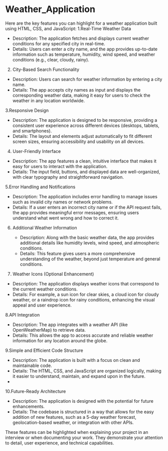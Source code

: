 # Weather_Application
Here are the key features you can highlight for a weather application built using HTML, CSS, and JavaScript:
 1.Real-Time Weather Data
   - Description: The application fetches and displays current weather conditions for any specified city in real-time.
   - Details: Users can enter a city name, and the app provides up-to-date information such as temperature, humidity, wind speed, and weather conditions (e.g., clear, cloudy, rainy).

 2. City-Based Search Functionality
   - Description: Users can search for weather information by entering a city name.
   - Details: The app accepts city names as input and displays the corresponding weather data, making it easy for users to check the weather in any location worldwide.

 3.Responsive Design
   - Description: The application is designed to be responsive, providing a consistent user experience across different devices (desktops, tablets, and smartphones).
   - Details: The layout and elements adjust automatically to fit different screen sizes, ensuring accessibility and usability on all devices.

 4. User-Friendly Interface
   - Description: The app features a clean, intuitive interface that makes it easy for users to interact with the application.
   - Details: The input field, buttons, and displayed data are well-organized, with clear typography and straightforward navigation.

 5.Error Handling and Notifications
   - Description: The application includes error handling to manage issues such as invalid city names or network problems.
   - Details: If a user enters an incorrect city name or if the API request fails, the app provides meaningful error messages, ensuring users understand what went wrong and how to correct it.

6. Additional Weather Information
   - Description: Along with the basic weather data, the app provides additional details like humidity levels, wind speed, and atmospheric conditions.
   - Details: This feature gives users a more comprehensive understanding of the weather, beyond just temperature and general conditions.

 7. Weather Icons (Optional Enhancement)
   - Description: The application displays weather icons that correspond to the current weather conditions.
   - Details: For example, a sun icon for clear skies, a cloud icon for cloudy weather, or a raindrop icon for rainy conditions, enhancing the visual appeal and user experience.

 8.API Integration
   - Description: The app integrates with a weather API (like OpenWeatherMap) to retrieve data.
   - Details: This allows the app to access accurate and reliable weather information for any location around the globe.

 9.Simple and Efficient Code Structure
   - Description: The application is built with a focus on clean and maintainable code.
   - Details: The HTML, CSS, and JavaScript are organized logically, making it easier to understand, maintain, and expand upon in the future.
   - 
 10.Future-Ready Architecture
   - Description: The application is designed with the potential for future enhancements.
   - Details: The codebase is structured in a way that allows for the easy addition of new features, such as a 5-day weather forecast, geolocation-based weather, or integration with other APIs.
     
These features can be highlighted when explaining your project in an interview or when documenting your work. They demonstrate your attention to detail, user experience, and technical capabilities.
